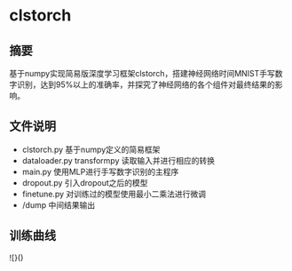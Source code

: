 # clstorch

## 摘要

基于numpy实现简易版深度学习框架clstorch，搭建神经网络时间MNIST手写数字识别，达到95%以上的准确率，并探究了神经网络的各个组件对最终结果的影响。

## 文件说明

* clstorch.py 基于numpy定义的简易框架
* dataloader.py transformpy 读取输入并进行相应的转换
* main.py 使用MLP进行手写数字识别的主程序
* dropout.py 引入dropout之后的模型
* finetune.py 对训练过的模型使用最小二乘法进行微调
* /dump 中间结果输出

## 训练曲线

![}()
